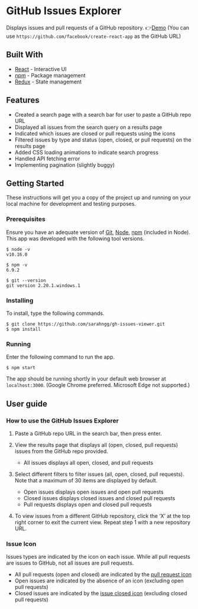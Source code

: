 # GitHub Issues Explorer

Displays issues and pull requests of a GitHub repository.
👉[Demo](https://sarahngg.github.io/gh-issues-viewer/) (You can use `https://github.com/facebook/create-react-app` as the GitHub URL)

## Built With

- [React](https://reactjs.org/) - Interactive UI
- [npm](https://www.npmjs.com/) - Package management
- [Redux](https://redux.js.org/) - State management

## Features

- Created a search page with a search bar for user to paste a GitHub repo URL
- Displayed all issues from the search query on a results page 
- Indicated which issues are closed or pull requests using the icons
- Filtered issues by type and status (open, closed, or pull requests) on the results page
- Added CSS loading animations to indicate search progress
- Handled API fetching error
- Implementing pagination (slightly buggy)

## Getting Started

These instructions will get you a copy of the project up and running on your local machine for development and testing purposes.

### Prerequisites

Ensure you have an adequate version of [Git](https://git-scm.com/book/en/v2/Getting-Started-Installing-Git), [Node](http://nodejs.org/), [npm](https://npmjs.org/) (included in Node). This app was developed with the following tool versions.

```
$ node -v
v10.16.0

$ npm -v
6.9.2

$ git --version
git version 2.20.1.windows.1
```

### Installing

To install, type the following commands.

```
$ git clone https://github.com/sarahngg/gh-issues-viewer.git
$ npm install
```

### Running

Enter the following command to run the app.

```
$ npm start
```

The app should be running shortly in your default web browser at `localhost:3000`. (Google Chrome preferred. Microsoft Edge not supported.)

## User guide

### How to use the GitHub Issues Explorer

1. Paste a GitHub repo URL in the search bar, then press enter.

2. View the results page that displays all (open, closed, pull requests) issues from the GitHub repo provided.
   - All issues displays all open, closed, and pull requests
3. Select different filters to filter issues (all, open, closed, pull requests). Note that a maximum of 30 items are displayed by default.
   - Open issues displays open issues and open pull requests
   - Closed issues displays closed issues and closed pull requests
   - Pull requests displays open and closed pull requests

4. To view issues from a different GitHub repository, click the ‘X’ at the top right corner to exit the current view. Repeat step 1 with a new repository URL.

### Issue Icon

Issues types are indicated by the icon on each issue. While all pull requests are issues to GitHub, not all issues are pull requests.

- All pull requests (open and closed) are indicated by the [pull request icon](https://octicons.github.com/icon/git-pull-request/)
- Open issues are indicated by the absence of an icon (excluding open pull requests)
- Closed issues are indicated by the  [issue closed icon](https://octicons.github.com/icon/issue-closed/) (excluding closed pull requests)
